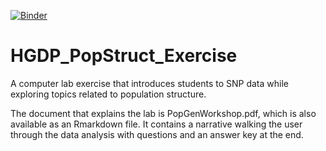 [![Binder](https://mybinder.org/badge.svg)](https://mybinder.org/v2/gh/NovembreLab/HGDP_PopStruct_Exercise/master)

# HGDP_PopStruct_Exercise

A computer lab exercise that introduces students to SNP data while exploring topics related to population structure. 

The document that explains the lab is PopGenWorkshop.pdf, which is also available as an Rmarkdown file. It contains a 
narrative walking the user through the data analysis with questions and an answer key at the end.
